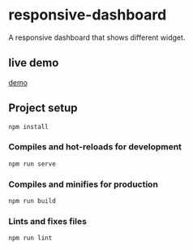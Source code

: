 # responsive-dashboard
A responsive dashboard that shows different widget.

## live demo
[demo](http://steinmiller.bplaced.net/responsive-dashboard/#/)

## Project setup
```
npm install
```

### Compiles and hot-reloads for development
```
npm run serve
```

### Compiles and minifies for production
```
npm run build
```

### Lints and fixes files
```
npm run lint
```
